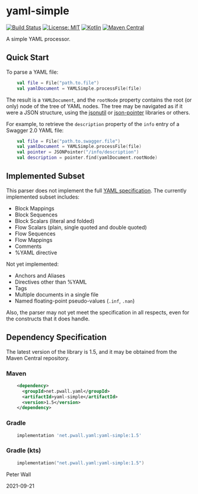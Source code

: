 # yaml-simple

[![Build Status](https://travis-ci.com/pwall567/yaml-simple.svg?branch=main)](https://travis-ci.com/github/pwall567/yaml-simple)
[![License: MIT](https://img.shields.io/badge/License-MIT-yellow.svg)](https://opensource.org/licenses/MIT)
[![Kotlin](https://img.shields.io/static/v1?label=Kotlin&message=v1.4.0&color=blue&logo=kotlin)](https://github.com/JetBrains/kotlin/releases/tag/v1.4.0)
[![Maven Central](https://img.shields.io/maven-central/v/net.pwall.yaml/yaml-simple?label=Maven%20Central)](https://search.maven.org/search?q=g:%22net.pwall.yaml%22%20AND%20a:%22yaml-simple%22)

A simple YAML processor.

## Quick Start

To parse a YAML file:
```kotlin
    val file = File("path.to.file")
    val yamlDocument = YAMLSimple.processFile(file)
```

The result is a `YAMLDocument`, and the `rootNode` property contains the root (or only) node of the tree of YAML nodes.
The tree may be navigated as if it were a JSON structure, using the [jsonutil](https://github.com/pwall567/jsonutil) or
[json-pointer](https://github.com/pwall567/json-pointer) libraries or others.

For example, to retrieve the `description` property of the `info` entry of a Swagger 2.0 YAML file:
```kotlin
    val file = File("path.to.swagger.file")
    val yamlDocument = YAMLSimple.processFile(file)
    val pointer = JSONPointer("/info/description")
    val description = pointer.find(yamlDocument.rootNode)
```

## Implemented Subset

This parser does not implement the full [YAML specification](https://yaml.org/spec/1.2/spec.html).
The currently implemented subset includes:

- Block Mappings
- Block Sequences
- Block Scalars (literal and folded)
- Flow Scalars (plain, single quoted and double quoted)
- Flow Sequences
- Flow Mappings
- Comments
- %YAML directive

Not yet implemented:

- Anchors and Aliases
- Directives other than %YAML
- Tags
- Multiple documents in a single file
- Named floating-point pseudo-values (`.inf`, `.nan`)

Also, the parser may not yet meet the specification in all respects, even for the constructs that it does handle.

## Dependency Specification

The latest version of the library is 1.5, and it may be obtained from the Maven Central repository.

### Maven
```xml
    <dependency>
      <groupId>net.pwall.yaml</groupId>
      <artifactId>yaml-simple</artifactId>
      <version>1.5</version>
    </dependency>
```
### Gradle
```groovy
    implementation 'net.pwall.yaml:yaml-simple:1.5'
```
### Gradle (kts)
```kotlin
    implementation("net.pwall.yaml:yaml-simple:1.5")
```

Peter Wall

2021-09-21
